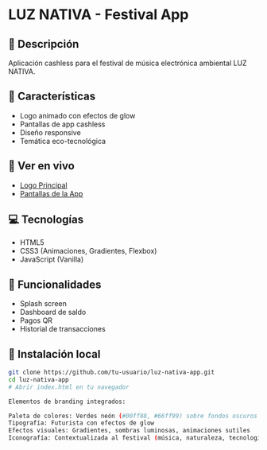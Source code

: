 # LUZ NATIVA - Festival App

## 🌿 Descripción
Aplicación cashless para el festival de música electrónica ambiental LUZ NATIVA.

## 🎨 Características
- Logo animado con efectos de glow
- Pantallas de app cashless
- Diseño responsive
- Temática eco-tecnológica

## 🚀 Ver en vivo
- [Logo Principal](index.html)
- [Pantallas de la App](app-screens.html)

## 💻 Tecnologías
- HTML5
- CSS3 (Animaciones, Gradientes, Flexbox)
- JavaScript (Vanilla)

## 📱 Funcionalidades
- Splash screen
- Dashboard de saldo
- Pagos QR
- Historial de transacciones

## 🔧 Instalación local
```bash
git clone https://github.com/tu-usuario/luz-nativa-app.git
cd luz-nativa-app
# Abrir index.html en tu navegador

Elementos de branding integrados:

Paleta de colores: Verdes neón (#00ff88, #66ff99) sobre fondos oscuros
Tipografía: Futurista con efectos de glow
Efectos visuales: Gradientes, sombras luminosas, animaciones sutiles
Iconografía: Contextualizada al festival (música, naturaleza, tecnología)